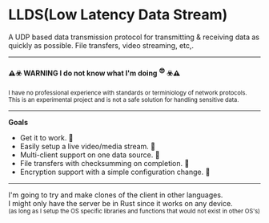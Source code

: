 # LLDS(Low Latency Data Stream)
A UDP based data transmission protocol for transmitting & receiving data as quickly as possible.
File transfers, video streaming, etc,.

---

#### ⚠️☣️ **WARNING** I do not know what I'm doing <sup>😎</sup> ☣️⚠️

<sup>I have no professional experience with standards or terminiology of network protocols.\
This is an experimental project and is not a safe solution for handling sensitive data.</sup>

---

**Goals**
* Get it to work. 🚧
* Easily setup a live video/media stream. 🚧
* Multi-client support on one data source. 🚧
* File transfers with checksumming on completion. 🚧
* Encryption support with a simple configuration change. 🚧
---

I'm going to try and make clones of the client in other languages.\
I might only have the server be in Rust since it works on any device.\
<sup> (as long as I setup the OS specific libraries and functions that would not exist in other OS's) </sup>

